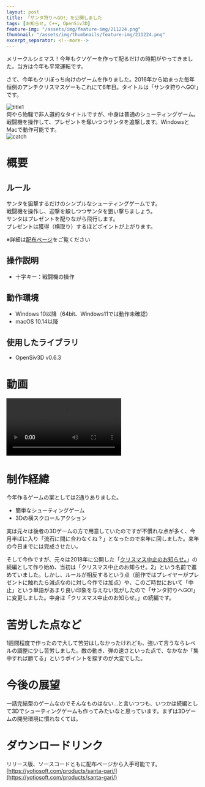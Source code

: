```yaml
---
layout: post
title: 「サンタ狩りへGO!」を公開しました
tags: [お知らせ, C++, OpenSiv3D]
feature-img: "/assets/img/feature-img/211224.png"
thumbnail: "/assets/img/thumbnails/feature-img/211224.png"
excerpt_separator: <!--more-->
---
```


メリークルシミマス！今年もクソゲーを作って配るだけの時期がやってきました。当方は今年も平常運転です。  

さて、今年もクリぼっち向けのゲームを作りました。2016年から始まった毎年恒例のアンチクリスマスゲーもこれにて6年目。タイトルは「サンタ狩りへGO!」です。

<!--more-->

![title1](../../../assets/img/post/2021-12-24-「サンタ狩りへGO!」を公開/title1.png)  
何やら物騒で非人道的なタイトルですが、中身は普通のシューティングゲーム。戦闘機を操作して、プレゼントを奪いつつサンタを追撃します。WindowsとMacで動作可能です。  
![catch](../../../assets/img/post/2021-12-24-「サンタ狩りへGO!」を公開/catch.png)



# 概要

## ルール

サンタを狙撃するだけのシンプルなシューティングゲームです。  
戦闘機を操作し、迎撃を躱しつつサンタを狙い撃ちましょう。  
サンタはプレゼントを配りながら飛行します。  
プレゼントは獲得（横取り）するほどポイントが上がります。  

※詳細は[配布ページ](https://yotiosoft.com/products/santa-gari/)をご覧ください

## 操作説明

- 十字キー：戦闘機の操作

## 動作環境

- Windows 10以降（64bit、Windows11では動作未確認）
- macOS 10.14以降

## 使用したライブラリ

- OpenSiv3D v0.6.3



# 動画

<video src="../../../assets/img/post/santa-gari.mp4" controls></video>



# 制作経緯

今年作るゲームの案としては2通りありました。  

- 簡単なシューティングゲーム
- 3Dの横スクロールアクション

実は元々は後者の3Dゲームの方で用意していたのですが不慣れな点が多く、今月半ばに入り「流石に間に合わなくね？」となったので来年に回しました。来年の今日までには完成させたい。  

そして今作ですが、元々は2018年に公開した「[クリスマス中止のお知らせ。](https://yotiosoft.com/products/xmas-cancelled/)」の続編として作り始め、当初は「クリスマス中止のお知らせ。2」という名前で進めていました。しかし、ルールが相反するという点（前作ではプレイヤーがプレゼントに触れたら減点なのに対し今作では加点）や、このご時世において「中止」という単語があまり良い印象を与えない気がしたので「サンタ狩りへGO!」に変更しました。中身は「クリスマス中止のお知らせ。」の続編です。



# 苦労した点など

1週間程度で作ったので大して苦労はしなかったけれども、強いて言うならレベルの調整に少し苦労しました。敵の動き、弾の速さといった点で、なかなか「集中すれば勝てる」というポイントを探すのが大変でした。



# 今後の展望

一話完結型のゲームなのでそんなものはない…と言いつつも、いつかは続編として3Dでシューティングゲームも作ってみたいなと思っています。まずは3Dゲームの開発環境に慣れなくては。



# ダウンロードリンク

リリース版、ソースコードともに配布ページから入手可能です。  
[https://yotiosoft.com/products/santa-gari/](https://yotiosoft.com/products/santa-gari/)
